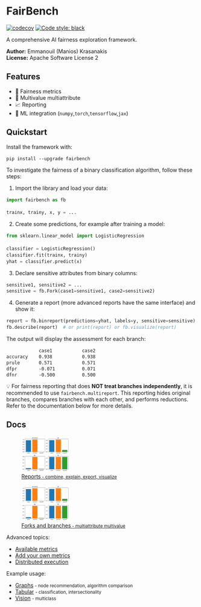 # FairBench

[![codecov](https://codecov.io/gh/mever-team/FairBench/branch/main/graph/badge.svg?token=qeiNv3DN0W)](https://codecov.io/gh/mever-team/FairBench)
[![Code style: black](https://img.shields.io/badge/code%20style-black-000000.svg)](https://github.com/psf/black)

A comprehensive AI fairness exploration framework.

**Author:** Emmanouil (Manios) Krasanakis <br>
**License:** Apache Software License 2

## Features

- :blue_heart: Fairness metrics
- :flags: Multivalue multiattribute
- :chart_with_upwards_trend: Reporting
- :wrench: ML integration (`numpy`,`torch`,`tensorflow`,`jax`)

## Quickstart

Install the framework with:

```shell
pip install --upgrade fairbench
```

To investigate the fairness of a binary classification algorithm, follow these steps:

1. Import the library and load your data:

```python
import fairbench as fb

trainx, trainy, x, y = ...
```

2. Create some predictions, for example after training a model:

```python
from sklearn.linear_model import LogisticRegression

classifier = LogisticRegression()
classifier.fit(trainx, trainy)
yhat = classifier.predict(x)
```

3. Declare sensitive attributes from binary columns:

```python
sensitive1, sensitive2 = ...
sensitive = fb.Fork(case1=sensitive1, case2=sensitive2)
```

4. Generate a report (more advanced reports have the same interface) and show it:

```python
report = fb.binreport(predictions=yhat, labels=y, sensitive=sensitive)
fb.describe(report)  # or print(report) or fb.visualize(report)
```

The output will display the assessment for each branch:

```
            case1           case2
accuracy    0.938           0.938
prule       0.571           0.571
dfpr        -0.071          0.071
dfnr        -0.500          0.500
```

:bulb: For fairness reporting that does 
**NOT treat branches independently**, 
it is recommended to use `fairbench.multireport`. 
This reporting hides original branches, compares 
branches with each other, and performs reductions. 
Refer to the documentation below for more details.


## Docs
[<figure><img alt="reports" width="30%" src="docs/reports.png" /><figcaption>Reports<small> - combine, explain, export, visualize</small></figcaption></figure>](docs/reports.md) [<figure><img alt="branches" width="30%" src="docs/reports.png" /><figcaption>Forks and branches<small> - multiattribute multivalue</small></figcaption></figure>](docs/branches.md) 

Advanced topics:
- [Available metrics](docs/metrics.md)
- [Add your own metrics](CONTRIBUTING.md)
- [Distributed execution](docs/distributed.md)

Example usage:
- [Graphs](examples/graphs.ipynb) <small>- node recommendation, algorithm comparison</small>
- [Tabular](examples/demo.ipynb) <small>- classification, intersectionality</small>
- [Vision](examples/vision.ipynb) <small>- multiclass</small>
